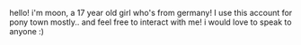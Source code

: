 hello! i'm moon, a 17 year old girl who's from germany! I use this account for pony town mostly.. and feel free to interact with me! i would love to speak to anyone :)
